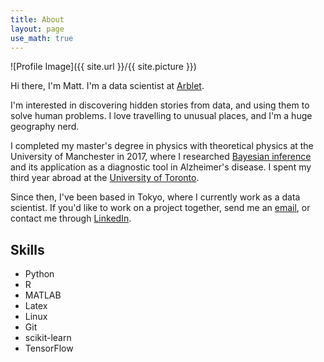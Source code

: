 ```yaml
---
title: About
layout: page
use_math: true
---
```

![Profile Image]({{ site.url }}/{{ site.picture }})

Hi there, I'm Matt. I'm a data scientist at [Arblet](https://www.arblet.com).
<!-- <a href="https://www.arblet.com/" style="text-decoration: none; font-weight:bold; color:rgb(0,0,0)"> Arblet Inc.</a>. -->
I'm interested in discovering hidden stories from data, and using them to solve 
human problems. I love travelling to unusual places, and I'm a huge geography nerd.

I completed my master's degree in physics with theoretical physics at the 
University of Manchester in 2017, where I researched [Bayesian inference](https://drive.google.com/file/d/1fV6HB7wGF7PJa3SLyz1GXGkPLRz3RPOJ/view?usp=sharing) and its
application as a diagnostic tool in Alzheimer's disease. I spent my third year abroad at the 
[University of Toronto](https://www.physics.utoronto.ca/~nonlin/abstracts/MWest_479_report_2016_abstract.html). 

Since then, I've been based in Tokyo, where I currently work as a data scientist.
If you'd like to work on a project together, send me an [email](mailto:m.west2718@gmail.com),
or contact me through [LinkedIn](https://www.linkedin.com/in/mwestt/).

## Skills

<ul class="skill-list">
	<li>Python</li>
	<li>R</li>
	<li>MATLAB</li>
	<li>Latex</li>
	<li>Linux</li>
	<li>Git</li>
	<li>scikit-learn</li>
	<li>TensorFlow</li>
</ul>
<!-- 
<h2>Projects</h2>

<ul>
	<li><a href="https://github.com/">Lorem Lorem</a></li>
	<li><a href="https://github.com/">Ipsum Dolor</a></li>
	<li><a href="https://github.com/">Dolor Lorem</a></li>
</ul> -->
